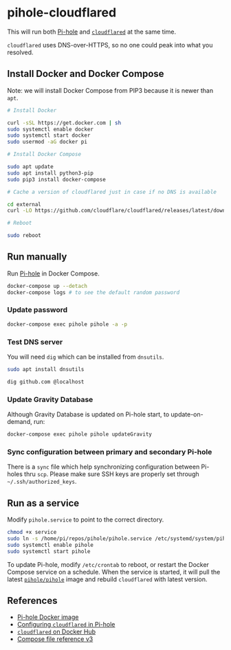 # pihole-cloudflared

This will run both [Pi-hole](https://pi-hole.net/) and [`cloudflared`](https://hub.docker.com/r/cloudflare/cloudflared) at the same time.

`cloudflared` uses DNS-over-HTTPS, so no one could peak into what you resolved.

## Install Docker and Docker Compose

Note: we will install Docker Compose from PIP3 because it is newer than `apt`.

```sh
# Install Docker

curl -sSL https://get.docker.com | sh
sudo systemctl enable docker
sudo systemctl start docker
sudo usermod -aG docker pi

# Install Docker Compose

sudo apt update
sudo apt install python3-pip
sudo pip3 install docker-compose

# Cache a version of cloudflared just in case if no DNS is available

cd external
curl -LO https://github.com/cloudflare/cloudflared/releases/latest/download/cloudflared-linux-arm64.deb

# Reboot

sudo reboot
```

## Run manually

Run [Pi-hole](https://pi-hole.net/) in Docker Compose.

```sh
docker-compose up --detach
docker-compose logs # to see the default random password
```

### Update password

```sh
docker-compose exec pihole pihole -a -p
```

### Test DNS server

You will need `dig` which can be installed from `dnsutils`.

```sh
sudo apt install dnsutils

dig github.com @localhost
```

### Update Gravity Database

Although Gravity Database is updated on Pi-hole start, to update-on-demand, run:

```sh
docker-compose exec pihole pihole updateGravity
```

### Sync configuration between primary and secondary Pi-hole

There is a `sync` file which help synchronizing configuration between Pi-holes thru `scp`. Please make sure SSH keys are properly set through `~/.ssh/authorized_keys`.

## Run as a service

Modify `pihole.service` to point to the correct directory.

```sh
chmod +x service
sudo ln -s /home/pi/repos/pihole/pihole.service /etc/systemd/system/pihole.service
sudo systemctl enable pihole
sudo systemctl start pihole
```

To update Pi-hole, modify `/etc/crontab` to reboot, or restart the Docker Compose service on a schedule. When the service is started, it will pull the latest [`pihole/pihole`](https://hub.docker.com/r/pihole/pihole) image and rebuild `cloudflared` with latest version.

## References

- [Pi-hole Docker image](https://github.com/pi-hole/docker-pi-hole)
- [Configuring `cloudflared` in Pi-hole](https://docs.pi-hole.net/guides/dns/cloudflared/#configuring-cloudflared-to-run-on-startup)
- [`cloudflared` on Docker Hub](https://hub.docker.com/r/cloudflare/cloudflared)
- [Compose file reference v3](https://docs.docker.com/compose/compose-file/compose-file-v3/)
